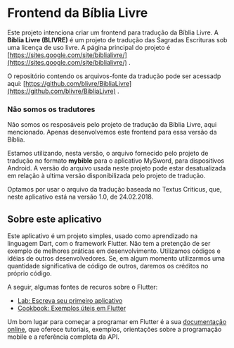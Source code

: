 # Frontend da Bíblia Livre

Este projeto intenciona criar um frontend para tradução da Bíblia Livre. A **Bíblia Livre (BLIVRE)**  é um projeto de tradução das Sagradas Escrituras sob uma licença de uso livre. A página principal do projeto é  [https://sites.google.com/site/biblialivre/](https://sites.google.com/site/biblialivre/) .

O repositório contendo os arquivos-fonte da tradução pode ser acessadp aqui: [https://github.com/blivre/BibliaLivre](https://github.com/blivre/BibliaLivre) .



### Não somos os tradutores

Não somos os resposáveis pelo projeto de tradução da Bíblia Livre, aqui mencionado. Apenas desenvolvemos este frontend para essa versão da Bíblia. 



Estamos utilizando, nesta versão, o arquivo fornecido pelo projeto de tradução no formato **mybible** para o aplicativo MySword, para dispositivos Android. A versão do arquivo usada neste projeto pode estar desatualizada em relação à ultima versão disponibilizada pelo projeto de tradução.



Optamos por usar o arquivo da tradução baseada no Textus Criticus, que, neste aplicativo está na versão 1.0, de 24.02.2018. 

## Sobre este aplicativo

Este aplicativo é um projeto simples, usado como aprendizado na linguagem Dart, com o framework Flutter. Não tem a pretenção de ser exemplo de melhores práticas em desenvolvimento. Utilizamos códigos e idéias de outros desenvolvedores. Se, em algum momento utilizarmos uma quantidade significativa de código de outros, daremos os créditos no próprio código.

 

A seguir, algumas fontes de recuros sobre o Flutter:

- [Lab: Escreva seu primeiro aplicativo](https://flutter.dev/docs/get-started/codelab)
- [Cookbook: Exemplos úteis em Flutter](https://flutter.dev/docs/cookbook)

Um bom lugar para começar a programar em Flutter é a sua [documentação online](https://flutter.dev/docs), que oferece tutoriais, exemplos, orientações sobre a programação mobile e a referência completa da API.




